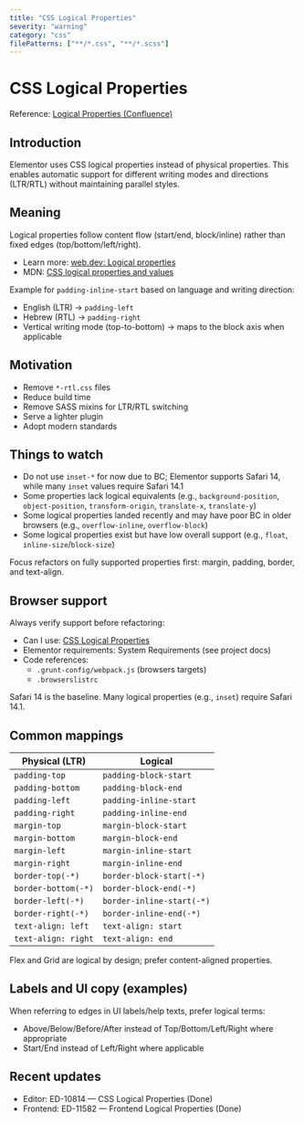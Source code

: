 ```yaml
---
title: "CSS Logical Properties"
severity: "warning"
category: "css"
filePatterns: ["**/*.css", "**/*.scss"]
---
```


# CSS Logical Properties

Reference: [Logical Properties (Confluence)](https://elementor.atlassian.net/wiki/spaces/RDDEP/pages/682262596/Logical+Properties)

## Introduction

Elementor uses CSS logical properties instead of physical properties. This enables automatic support for different writing modes and directions (LTR/RTL) without maintaining parallel styles.

## Meaning

Logical properties follow content flow (start/end, block/inline) rather than fixed edges (top/bottom/left/right).

- Learn more: [web.dev: Logical properties](https://web.dev/learn/css/logical-properties/)
- MDN: [CSS logical properties and values](https://developer.mozilla.org/docs/Web/CSS/CSS_logical_properties_and_values)

Example for `padding-inline-start` based on language and writing direction:

- English (LTR) → `padding-left`
- Hebrew (RTL) → `padding-right`
- Vertical writing mode (top-to-bottom) → maps to the block axis when applicable

## Motivation

- Remove `*-rtl.css` files
- Reduce build time
- Remove SASS mixins for LTR/RTL switching
- Serve a lighter plugin
- Adopt modern standards

## Things to watch

- Do not use `inset-*` for now due to BC; Elementor supports Safari 14, while many `inset` values require Safari 14.1
- Some properties lack logical equivalents (e.g., `background-position`, `object-position`, `transform-origin`, `translate-x`, `translate-y`)
- Some logical properties landed recently and may have poor BC in older browsers (e.g., `overflow-inline`, `overflow-block`)
- Some logical properties exist but have low overall support (e.g., `float`, `inline-size`/`block-size`)

Focus refactors on fully supported properties first: margin, padding, border, and text-align.

## Browser support

Always verify support before refactoring:

- Can I use: [CSS Logical Properties](https://caniuse.com/?search=logical%20properties)
- Elementor requirements: System Requirements (see project docs)
- Code references:
  - `.grunt-config/webpack.js` (browsers targets)
  - `.browserslistrc`

Safari 14 is the baseline. Many logical properties (e.g., `inset`) require Safari 14.1.

## Common mappings

| Physical (LTR)        | Logical                    |
|-----------------------|----------------------------|
| `padding-top`         | `padding-block-start`      |
| `padding-bottom`      | `padding-block-end`        |
| `padding-left`        | `padding-inline-start`     |
| `padding-right`       | `padding-inline-end`       |
| `margin-top`          | `margin-block-start`       |
| `margin-bottom`       | `margin-block-end`         |
| `margin-left`         | `margin-inline-start`      |
| `margin-right`        | `margin-inline-end`        |
| `border-top(-*)`      | `border-block-start(-*)`   |
| `border-bottom(-*)`   | `border-block-end(-*)`     |
| `border-left(-*)`     | `border-inline-start(-*)`  |
| `border-right(-*)`    | `border-inline-end(-*)`    |
| `text-align: left`    | `text-align: start`        |
| `text-align: right`   | `text-align: end`          |

Flex and Grid are logical by design; prefer content-aligned properties.

## Labels and UI copy (examples)

When referring to edges in UI labels/help texts, prefer logical terms:

- Above/Below/Before/After instead of Top/Bottom/Left/Right where appropriate
- Start/End instead of Left/Right where applicable

## Recent updates

- Editor: ED-10814 — CSS Logical Properties (Done)
- Frontend: ED-11582 — Frontend Logical Properties (Done)
 